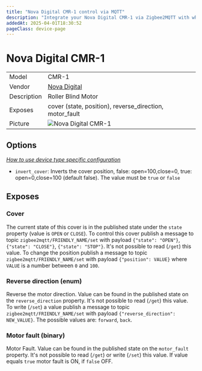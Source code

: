 ```yaml
---
title: "Nova Digital CMR-1 control via MQTT"
description: "Integrate your Nova Digital CMR-1 via Zigbee2MQTT with whatever smart home infrastructure you are using without the vendor's bridge or gateway."
addedAt: 2025-04-01T18:30:52
pageClass: device-page
---
```


<!-- !!!! -->
<!-- ATTENTION: This file is auto-generated through docgen! -->
<!-- You can only edit the "Notes"-Section between the two comment lines "Notes BEGIN" and "Notes END". -->
<!-- Do not use h1 or h2 heading within "## Notes"-Section. -->
<!-- !!!! -->

# Nova Digital CMR-1

|     |     |
|-----|-----|
| Model | CMR-1  |
| Vendor  | [Nova Digital](/supported-devices/#v=Nova%20Digital)  |
| Description | Roller Blind Motor |
| Exposes | cover (state, position), reverse_direction, motor_fault |
| Picture | ![Nova Digital CMR-1](https://www.zigbee2mqtt.io/images/devices/CMR-1.png) |


<!-- Notes BEGIN: You can edit here. Add "## Notes" headline if not already present. -->


<!-- Notes END: Do not edit below this line -->



## Options
*[How to use device type specific configuration](../guide/configuration/devices-groups.md#specific-device-options)*

* `invert_cover`: Inverts the cover position, false: open=100,close=0, true: open=0,close=100 (default false). The value must be `true` or `false`


## Exposes

### Cover 
The current state of this cover is in the published state under the `state` property (value is `OPEN` or `CLOSE`).
To control this cover publish a message to topic `zigbee2mqtt/FRIENDLY_NAME/set` with payload `{"state": "OPEN"}`, `{"state": "CLOSE"}`, `{"state": "STOP"}`.
It's not possible to read (`/get`) this value.
To change the position publish a message to topic `zigbee2mqtt/FRIENDLY_NAME/set` with payload `{"position": VALUE}` where `VALUE` is a number between `0` and `100`.

### Reverse direction (enum)
Reverse the motor direction.
Value can be found in the published state on the `reverse_direction` property.
It's not possible to read (`/get`) this value.
To write (`/set`) a value publish a message to topic `zigbee2mqtt/FRIENDLY_NAME/set` with payload `{"reverse_direction": NEW_VALUE}`.
The possible values are: `forward`, `back`.

### Motor fault (binary)
Motor Fault.
Value can be found in the published state on the `motor_fault` property.
It's not possible to read (`/get`) or write (`/set`) this value.
If value equals `true` motor fault is ON, if `false` OFF.

